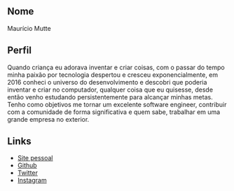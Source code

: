 ## Nome 

Maurício Mutte

## Perfil

Quando criança eu adorava inventar e criar coisas, com o passar do tempo minha paixão por tecnologia despertou e cresceu exponencialmente, em 2016 
conheci o universo do desenvolvimento e descobri que poderia inventar e criar no computador, qualquer coisa que eu quisesse, desde então
venho estudando persistentemente para alcançar minhas metas. Tenho como objetivos me tornar um excelente software engineer, contribuir 
com a comunidade de forma significativa e quem sabe, trabalhar em uma grande empresa no exterior.

## Links

* [Site pessoal](http://mauriciomutte.com/)
* [Github](http://github.com/mauriciomutte)
* [Twitter](http://twitter.com/mauriciomutte)
* [Instagram](http://instagram.com/mauriciomutte)
